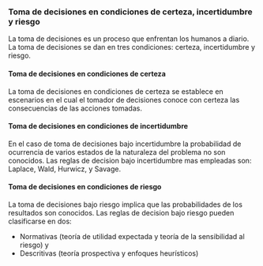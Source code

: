 ### Toma de decisiones en condiciones de certeza, incertidumbre y riesgo
La toma de decisiones es un proceso que enfrentan los humanos a diario. La toma de decisiones se dan en tres condiciones: certeza, incertidumbre y riesgo.

#### Toma de decisiones en condiciones de certeza
La toma de decisiones en condiciones de certeza se establece en escenarios en el cual el tomador de decisiones conoce con certeza las consecuencias de las acciones tomadas.

#### Toma de decisiones en condiciones de incertidumbre
En el caso de toma de decisiones bajo incertidumbre la probabilidad de ocurrencia de varios estados de la naturaleza del problema no son conocidos. Las reglas de decision bajo incertidumbre mas empleadas son: Laplace, Wald, Hurwicz, y Savage.

#### Toma de decisiones en condiciones de riesgo
La toma de decisiones bajo riesgo implica que las probabilidades de los resultados son conocidos.
Las reglas de decision bajo riesgo pueden clasificarse en dos: 
- Normativas (teoría de utilidad expectada y teoría de la sensibilidad al riesgo) y 
- Descritivas (teoría prospectiva y enfoques heurísticos)


